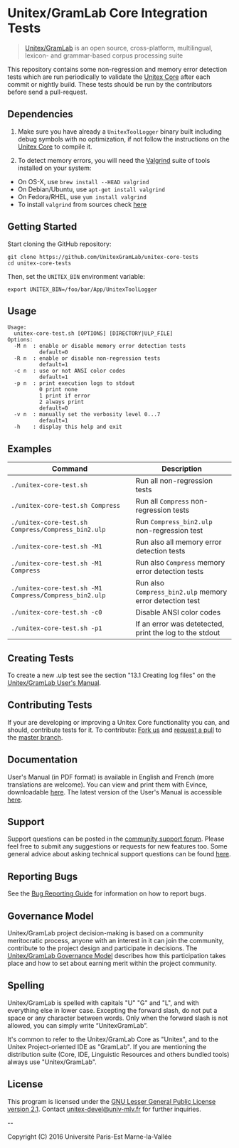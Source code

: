 # Unitex/GramLab Core Integration Tests

> [Unitex/GramLab][unitex] is an open source, cross-platform, multilingual, lexicon- and grammar-based corpus processing suite

This repository contains some non-regression and memory error detection tests which are
run periodically to validate the [Unitex Core][unitex-core] after each commit or nightly
build. These tests should be run by the contributors before send a pull-request.

## Dependencies

1. Make sure you have already a `UnitexToolLogger` binary built including debug symbols with no optimization, 
   if not follow the  instructions on the [Unitex Core][unitex-core] to compile it.
   
1. To detect memory errors, you will need the [Valgrind](http://valgrind.org) suite of tools installed on your system:

  - On OS-X, use `brew install --HEAD valgrind`
  - On Debian/Ubuntu, use `apt-get install valgrind`
  - On Fedora/RHEL, use `yum install valgrind `
  - To install `valgrind` from sources check [here](http://valgrind.org/docs/manual/dist.install.html)
 
## Getting Started

Start cloning the GitHub repository:

    git clone https://github.com/UnitexGramLab/unitex-core-tests
    cd unitex-core-tests

Then, set the `UNITEX_BIN` environment variable:
    
    export UNITEX_BIN=/foo/bar/App/UnitexToolLogger
    
## Usage

    Usage:
      unitex-core-test.sh [OPTIONS] [DIRECTORY|ULP_FILE]
    Options:
      -M n  : enable or disable memory error detection tests
              default=0
      -R n  : enable or disable non-regression tests
              default=1
      -c n  : use or not ANSI color codes
              default=1
      -p n  : print execution logs to stdout
              0 print none
              1 print if error
              2 always print
              default=0
      -v n  : manually set the verbosity level 0...7
              default=1
      -h    : display this help and exit
      
## Examples

| Command                                                  | Description                                              |
| -------------------------------------------------------- | -------------------------------------------------------- |
| `./unitex-core-test.sh`                                  | Run all non-regression tests                             |
| `./unitex-core-test.sh Compress`                         | Run all `Compress` non-regression tests                  |
| `./unitex-core-test.sh Compress/Compress_bin2.ulp`       | Run `Compress_bin2.ulp` non-regression test              |
| `./unitex-core-test.sh -M1`                              | Run also all memory error detection tests                |
| `./unitex-core-test.sh -M1 Compress`                     | Run also `Compress` memory error detection tests         |
| `./unitex-core-test.sh -M1 Compress/Compress_bin2.ulp`   | Run also `Compress_bin2.ulp` memory error detection test |
| `./unitex-core-test.sh -c0`                              | Disable ANSI color codes                                 |
| `./unitex-core-test.sh -p1`                              | If an error was detetected, print the log to the stdout  |

## Creating Tests

To create a new .ulp test see the section "13.1 Creating log files" on the
[Unitex/GramLab User's Manual](http://releases.unitexgramlab.org/latest-stable/man/).

## Contributing Tests

If your are developing or improving a Unitex Core functionality you can, and should,
contribute tests for it. To contribute: [Fork us](https://github.com/UnitexGramLab/unitex-core-tests/fork)
and [request a pull](https://github.com/UnitexGramLab/unitex-core-tests/pulls) to
the [master branch](https://github.com/UnitexGramLab/unitex-core-tests/tree/master).
    
## Documentation

User's Manual (in PDF format) is available in English and French (more
translations are welcome). You can view and print them with Evince,
downloadable [here](https://wiki.gnome.org/Apps/Evince/Downloads). The
latest version of the User's Manual is accessible
[here](http://releases.unitexgramlab.org/latest-stable/man/).

## Support

Support questions can be posted in the [community support
forum](http://forum.unitexgramlab.org). Please feel free to submit any
suggestions or requests for new features too. Some general advice about
asking technical support questions can be found
[here](http://www.catb.org/esr/faqs/smart-questions.html).

## Reporting Bugs

See the [Bug Reporting
Guide](http://unitexgramlab.org/index.php?page=6) for information on
how to report bugs.

## Governance Model

Unitex/GramLab project decision-making is based on a community
meritocratic process, anyone with an interest in it can join the
community, contribute to the project design and participate in
decisions. The [Unitex/GramLab Governance
Model](http://governance.unitexgramlab.org) describes
how this participation takes place and how to set about earning merit
within the project community.

## Spelling

Unitex/GramLab is spelled with capitals "U" "G" and "L", and with
everything else in lower case. Excepting the forward slash, do not put
a space or any character between words. Only when the forward slash
is not allowed, you can simply write “UnitexGramLab”.

It's common to refer to the Unitex/GramLab Core as "Unitex", and to the
Unitex Project-oriented IDE as "GramLab". If you are mentioning the
distribution suite (Core, IDE, Linguistic Resources and others bundled
tools) always use "Unitex/GramLab".

## License

This program is licensed under the [GNU Lesser General Public License version 2.1](/LICENSE). 
Contact unitex-devel@univ-mlv.fr for further inquiries.

--

Copyright (C) 2016 Université Paris-Est Marne-la-Vallée

[unitex]:  http://unitexgramlab.org
[unitex-core]: https://github.com/UnitexGramLab/unitex-core
